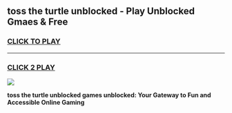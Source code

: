 
## toss the turtle unblocked - Play Unblocked Gmaes & Free
<h3>
<a href="https://news.freeplayer.one?title=toss_the_turtle_unblocked&ref=16F">CLICK TO PLAY</a></h3>
<hr>

<h3>
<a href="https://news.freeplayer.one?title=toss_the_turtle_unblocked&ref=16F">CLICK 2 PLAY</a>
  
</h3>

<a href="https://news.freeplayer.one?title=toss_the_turtle_unblocked&ref=16F/"><img src="https://clearcache.store/games.png"></a>


**toss the turtle unblocked games unblocked: Your Gateway to Fun and Accessible Online Gaming**
